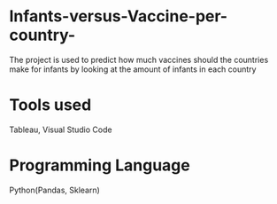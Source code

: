 # Infants-versus-Vaccine-per-country-
The project is used to predict how much vaccines should the countries make for infants by looking at the amount of infants in each country 

# Tools used
Tableau, Visual Studio Code 

# Programming Language 
Python(Pandas, Sklearn)

